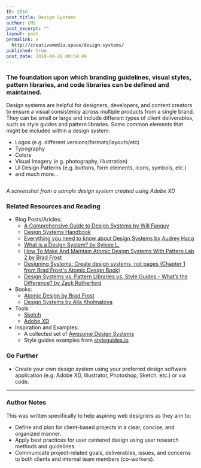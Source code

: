 ```yaml
---
ID: 2016
post_title: Design Systems
author: CMS
post_excerpt: ""
layout: post
permalink: >
  http://creativemedia.space/design-systems/
published: true
post_date: 2018-08-28 00:54:48
---
```

<!-- wp:heading {"level":3} -->
<h3>The foundation upon which branding guidelines, visual styles, pattern libraries, and code libraries can be defined and maintained.</h3>
<!-- /wp:heading -->

<!-- wp:paragraph -->
<p>Design systems are helpful for designers, developers, and content creators to ensure a visual consistency across multiple products from a single brand. They can be small or large and include different types of client deliverables, such as style guides and pattern libraries. Some common elements that might be included within a design system:</p>
<!-- /wp:paragraph -->

<!-- wp:list -->
<ul><li>Logos (e.g. different versions/formats/layouts/etc)</li><li>Typography</li><li>Colors</li><li>Visual Imagery (e.g. photography, illustration)</li><li>UI Design Patterns (e.g. buttons, form elements, icons, symbols, etc.)</li><li>and much more...</li></ul>
<!-- /wp:list -->

<!-- wp:image {"id":2020,"align":"center"} -->
<div class="wp-block-image"><figure class="aligncenter"><img src="https://www.creativemedia.space/wp-content/uploads/2018/08/designsystem-example.gif" alt="" class="wp-image-2020"/></figure></div>
<!-- /wp:image -->

<!-- wp:paragraph -->
<p><em>A screenshot from a sample design system created using Adobe XD</em></p>
<!-- /wp:paragraph -->

<!-- wp:heading {"level":3} -->
<h3>Related Resources and Reading</h3>
<!-- /wp:heading -->

<!-- wp:list -->
<ul><li>Blog Posts/Aricles:
<ul><li><a href="https://www.invisionapp.com/blog/guide-to-design-systems/">A Comprehensive Guide to Design Systems&nbsp;by Will Fanguy</a></li><li><a href="https://www.designbetter.co/design-systems-handbook">Design Systems Handbook</a></li><li><a href="https://uxdesign.cc/everything-you-need-to-know-about-design-systems-54b109851969">Everything you need to know about Design Systems by Audrey Hacq</a></li><li><a href="https://medium.muz.li/what-is-a-design-system-1e43d19e7696">What is a Design System? by Sylvee L.</a></li><li><a href="https://www.smashingmagazine.com/2016/07/building-maintaining-atomic-design-systems-pattern-lab/">How To Make And Maintain Atomic Design Systems With Pattern Lab 2 by Brad Frost</a></li><li><a href="http://atomicdesign.bradfrost.com/chapter-1/">Designing Systems: Create design systems, not pages (Chapter 1 from Brad Frost's Atomic Design Book)</a></li><li><a href="https://www.uxpin.com/studio/blog/design-systems-vs-pattern-libraries-vs-style-guides-whats-difference/">Design Systems vs. Pattern Libraries vs. Style Guides – What’s the Difference? by Zack Rutherford</a></li></ul>
</li><li>Books:
<ul><li><a href="http://atomicdesign.bradfrost.com/">Atomic Design by Brad Frost</a></li><li><a href="https://www.smashingmagazine.com/printed-books/design-systems/">Design Systems by Alla Kholmatova</a></li></ul>
</li><li>Tools
<ul><li><a href="https://www.sketchapp.com/">Sketch</a></li><li><a href="https://www.adobe.com/products/xd.html">Adobe XD</a></li></ul>
</li><li>Inspiration and Examples:
<ul><li>A collected set of <a href="https://github.com/alexpate/awesome-design-systems">Awesome Design Systems</a></li><li>Style guides examples from <a href="http://styleguides.io/">styleguides.io</a></li></ul>
</li></ul>
<!-- /wp:list -->

<!-- wp:heading {"level":3} -->
<h3>Go Further</h3>
<!-- /wp:heading -->

<!-- wp:list -->
<ul><li>Create your own design system using your preferred design software application (e.g. Adobe XD, Illustrator, Photoshop, Sketch, etc.) or via code.</li></ul>
<!-- /wp:list -->

<!-- wp:separator -->
<hr class="wp-block-separator"/>
<!-- /wp:separator -->

<!-- wp:heading {"level":3} -->
<h3>Author Notes</h3>
<!-- /wp:heading -->

<!-- wp:paragraph -->
<p>This was written specifically to help aspiring web designers as they aim to:</p>
<!-- /wp:paragraph -->

<!-- wp:list -->
<ul><li>Define and plan for client-based projects in a clear, concise, and organized manner.</li><li>Apply best practices for user centered design using user research methods and guidelines.</li><li>Communicate project-related goals, deliverables, issues, and concerns to both clients and internal team members (co-workers).</li></ul>
<!-- /wp:list -->